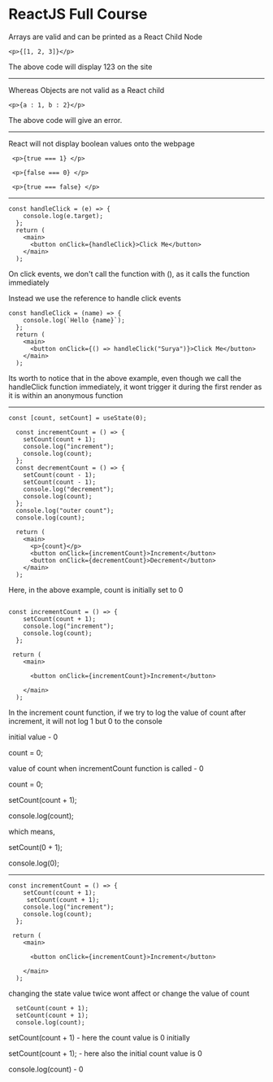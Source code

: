 # ReactJS Full Course

Arrays are valid and can be printed as a React Child Node

`<p>{[1, 2, 3]}</p>`

The above code will display 123 on the site

---

Whereas Objects are not valid as a React child

`<p>{a : 1, b : 2}</p>`

The above code will give an error.

---

React will not display boolean values onto the webpage

` <p>{true === 1} </p>`

` <p>{false === 0} </p>`

` <p>{true === false} </p>`

---

```
const handleClick = (e) => {
    console.log(e.target);
  };
  return (
    <main>
      <button onClick={handleClick}>Click Me</button>
    </main>
  );

```

On click events, we don't call the function with (), as it calls the function immediately

Instead we use the reference to handle click events

```
const handleClick = (name) => {
    console.log(`Hello {name}`);
  };
  return (
    <main>
      <button onClick={() => handleClick("Surya")}>Click Me</button>
    </main>
  );

```

Its worth to notice that in the above example, even though we call the handleClick function immediately, it wont trigger it during the first render as it is within an anonymous function

---

```
const [count, setCount] = useState(0);

  const incrementCount = () => {
    setCount(count + 1);
    console.log("increment");
    console.log(count);
  };
  const decrementCount = () => {
    setCount(count - 1);
    setCount(count - 1);
    console.log("decrement");
    console.log(count);
  };
  console.log("outer count");
  console.log(count);

  return (
    <main>
      <p>{count}</p>
      <button onClick={incrementCount}>Increment</button>
      <button onClick={decrementCount}>Decrement</button>
    </main>
  );

```

Here, in the above example, count is initially set to 0

```

const incrementCount = () => {
    setCount(count + 1);
    console.log("increment");
    console.log(count);
  };

 return (
    <main>

      <button onClick={incrementCount}>Increment</button>

    </main>
  );

```

In the increment count function, if we try to log the value of count after increment, it will not log 1 but 0 to the console

initial value - 0

count = 0;

value of count when incrementCount function is called - 0

count = 0;

setCount(count + 1);

console.log(count);

which means,

setCount(0 + 1);

console.log(0);

---

```
const incrementCount = () => {
    setCount(count + 1);
     setCount(count + 1);
    console.log("increment");
    console.log(count);
  };

 return (
    <main>

      <button onClick={incrementCount}>Increment</button>

    </main>
  );

```

changing the state value twice wont affect or change the value of count

```
  setCount(count + 1);
  setCount(count + 1);
  console.log(count);

```

setCount(count + 1) - here the count value is 0 initially

setCount(count + 1); - here also the initial count value is 0

console.log(count) - 0
